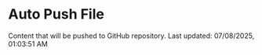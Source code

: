 # Auto Push File

Content that will be pushed to GitHub repository.
Last updated: 07/08/2025, 01:03:51 AM